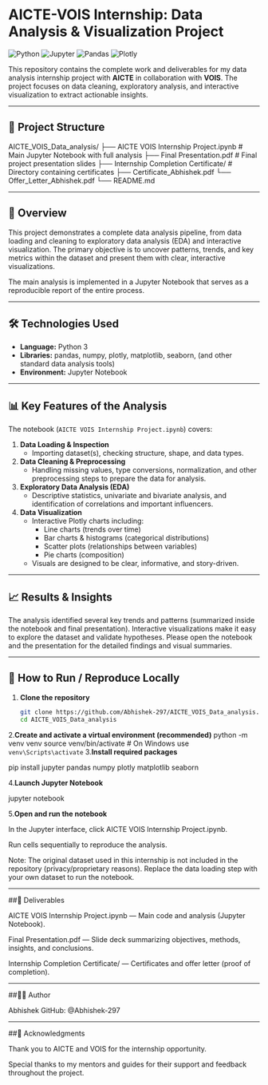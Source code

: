 # AICTE-VOIS Internship: Data Analysis & Visualization Project

![Python](https://img.shields.io/badge/Python-3.x-blue?logo=python) ![Jupyter](https://img.shields.io/badge/Jupyter-Notebook-orange?logo=jupyter) ![Pandas](https://img.shields.io/badge/Pandas-Data%20Analysis-lightgrey?logo=pandas) ![Plotly](https://img.shields.io/badge/Plotly-Interactive%20Visualization-orange)

This repository contains the complete work and deliverables for my data analysis internship project with **AICTE** in collaboration with **VOIS**. The project focuses on data cleaning, exploratory analysis, and interactive visualization to extract actionable insights.

---

## 📁 Project Structure
AICTE_VOIS_Data_analysis/
 ├── AICTE VOIS Internship Project.ipynb  # Main Jupyter Notebook with full analysis
 ├── Final Presentation.pdf               # Final project presentation slides
 ├── Internship Completion Certificate/   # Directory containing certificates 
 ├── Certificate_Abhishek.pdf 
 └── Offer_Letter_Abhishek.pdf 
 └── README.md

---

## 🚀 Overview

This project demonstrates a complete data analysis pipeline, from data loading and cleaning to exploratory data analysis (EDA) and interactive visualization. The primary objective is to uncover patterns, trends, and key metrics within the dataset and present them with clear, interactive visualizations.

The main analysis is implemented in a Jupyter Notebook that serves as a reproducible report of the entire process.

---

## 🛠️ Technologies Used

- **Language:** Python 3  
- **Libraries:** pandas, numpy, plotly, matplotlib, seaborn, (and other standard data analysis tools)  
- **Environment:** Jupyter Notebook

---

## 📊 Key Features of the Analysis

The notebook (`AICTE VOIS Internship Project.ipynb`) covers:

1. **Data Loading & Inspection**
   - Importing dataset(s), checking structure, shape, and data types.
2. **Data Cleaning & Preprocessing**
   - Handling missing values, type conversions, normalization, and other preprocessing steps to prepare the data for analysis.
3. **Exploratory Data Analysis (EDA)**
   - Descriptive statistics, univariate and bivariate analysis, and identification of correlations and important influencers.
4. **Data Visualization**
   - Interactive Plotly charts including:
     - Line charts (trends over time)
     - Bar charts & histograms (categorical distributions)
     - Scatter plots (relationships between variables)
     - Pie charts (composition)
   - Visuals are designed to be clear, informative, and story-driven.

---

## 📈 Results & Insights

The analysis identified several key trends and patterns (summarized inside the notebook and final presentation). Interactive visualizations make it easy to explore the dataset and validate hypotheses. Please open the notebook and the presentation for the detailed findings and visual summaries.

---

## 📖 How to Run / Reproduce Locally

1. **Clone the repository**
   ```bash
   git clone https://github.com/Abhishek-297/AICTE_VOIS_Data_analysis.git
   cd AICTE_VOIS_Data_analysis

2.**Create and activate a virtual environment (recommended)**
python -m venv venv
source venv/bin/activate      # On Windows use `venv\Scripts\activate`
3.**Install required packages**

pip install jupyter pandas numpy plotly matplotlib seaborn


4.**Launch Jupyter Notebook**

jupyter notebook


5.**Open and run the notebook**

In the Jupyter interface, click AICTE VOIS Internship Project.ipynb.

Run cells sequentially to reproduce the analysis.




Note: The original dataset used in this internship is not included in the repository (privacy/proprietary reasons). Replace the data loading step with your own dataset to run the notebook.


---

##📄 Deliverables

AICTE VOIS Internship Project.ipynb — Main code and analysis (Jupyter Notebook).

Final Presentation.pdf — Slide deck summarizing objectives, methods, insights, and conclusions.

Internship Completion Certificate/ — Certificates and offer letter (proof of completion).



---

##👨‍💻 Author

Abhishek
GitHub: @Abhishek-297


---

##🙏 Acknowledgments

Thank you to AICTE and VOIS for the internship opportunity.

Special thanks to my mentors and guides for their support and feedback throughout the project.




